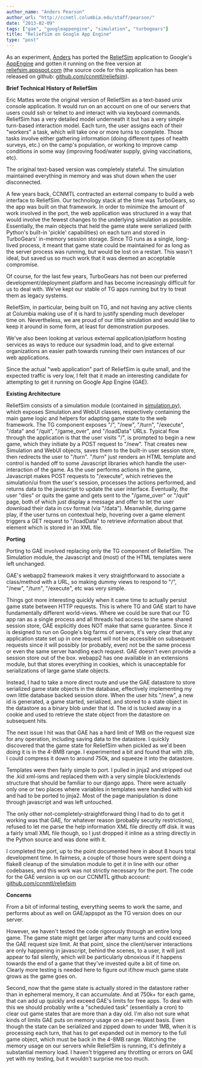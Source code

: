 ```yaml
---
author_name: "Anders Pearson"
author_url: "http://ccnmtl.columbia.edu/staff/pearson/"
date: "2013-02-09"
tags: ["gae", "googleappengine", "simulation", "turbogears"]
title: "ReliefSim on Google App Engine"
type: "post"
---
```


<p>As an experiment, <a href="http://ccnmtl.columbia.edu/staff/pearson/">Anders</a> has ported the <a href="http://ccnmtl.columbia.edu/portfolio/medicine_and_health/reliefsim.html">ReliefSim</a> application to Google's <a href="https://developers.google.com/appengine/">AppEngine</a> and gotten it running on the free version at <a href="http://reliefsim.appspot.com/">reliefsim.appspot.com</a> (the source code for this application has been released on github: <a href="https://github.com/ccnmtl/reliefsim">github.com/ccnmtl/reliefsim</a>).</p>

<p><b>Brief Technical History of ReliefSim</b></p>

<p>Eric Mattes wrote the original version of ReliefSim as a text-based unix console application. It would run on an account on one of our servers that users could ssh or telnet to and interact with via keyboard commands. ReliefSim has a very detailed model underneath it but has a very simple turn-based interaction model. Each turn, the user assigns each of their "workers" a task, which will take one or more turns to complete. Those tasks involve either gathering information (doing different types of health surveys, etc.) on the camp's population, or working to improve camp conditions in some way (improving food/water supply, giving vaccinations, etc). </p>

<p>The original text-based version was completely stateful. The simulation maintained everything in memory and was shut down when the user disconnected.</p>

<p>A few years back, <span class="caps">CCNMTL </span>contracted an external company to build a web interface to ReliefSim. Our technology stack at the time was TurboGears, so the app was built on that framework. In order to minimize the amount of work involved in the port, the web application was structured in a way that would involve the fewest changes to the underlying simulation as possible. Essentially, the main objects that held the game state were serialized (with Python's built-in 'pickle' capabilities) on each turn and stored in TurboGears' in-memory session storage. Since TG runs as a single, long-lived process, it meant that game state could be maintained for as long as the server process was running, but would be lost on a restart. This wasn't ideal, but saved us so much work that it was deemed an acceptable compromise.</p>

<p>Of course, for the last few years, TurboGears has not been our preferred development/deployment platform and has become increasingly difficult for us to deal with. We've kept our stable of TG apps running but try to treat them as legacy systems.</p>

<p>ReliefSim, in particular, being built on <span class="caps">TG, </span>and not having any active clients at Columbia making use of it is hard to justify spending much developer time on. Nevertheless, we are proud of our little simulation and would like to keep it around in some form, at least for demonstration purposes.</p>

<p>We've also been looking at various external application/platform hosting services as ways to reduce our sysadmin load, and to give external organizations an easier path towards running their own instances of our web applications.</p>

<p>Since the actual "web application" part of ReliefSim is quite small, and the expected traffic is very low, I felt that it made an interesting candidate for attempting to get it running on Google App Engine (GAE). </p>

<p><b>Existing Architecture</b></p>

<p>ReliefSim consists of a simulation module (contained in <a href="https://github.com/ccnmtl/reliefsim/blob/master/simulation.py">simulation.py</a>), which exposes Simulation and WebUI classes, respectively containing the main game logic and helpers for adapting game state to the web framework. The TG component exposes "/", "/new", "/turn", "/execute", "/data" and "/quit", "/game_over", and "/loadData" URLs. Typical flow through the application is that the user visits "/", is prompted to begin a new game, which they initiate by a <span class="caps">POST </span>request to "/new". That creates  new Simulation and WebUI objects, saves them to the built-in user session store, then redirects the user to "/turn". "/turn" just renders an <span class="caps">HTML </span>template and control is handed off to some Javascript libraries which handle the user-interaction of the game. As the user performs actions in the game, Javascript makes <span class="caps">POST </span>requests to "/execute", which retrieves the simulation/ui from the user's session, processes the actions performed, and returns data to the javascript to update the user interface. Eventually, the user "dies" or quits the game and gets sent to the "/game_over" or "/quit" page, both of which just display a message and offer to let the user download their data in csv format (via "/data"). Meanwhile, during game play, if the user turns on contextual help, hovering over a game element triggers a <span class="caps">GET </span>request to "/loadData" to retrieve information about that element which is stored in an <span class="caps">XML </span>file.</p>

<p><b>Porting</b></p>

<p>Porting to <span class="caps">GAE </span>involved replacing only the TG component of ReliefSim. The Simulation module, the Javascript and (most) of the <span class="caps">HTML </span>templates were left unchanged.</p>

<p><span class="caps">GAE'</span>s webapp2 framework makes it very straightforward to associate a class/method with a <span class="caps">URL, </span>so making dummy views to respond to "/", "/new", "/turn", "/execute", etc was very simple.</p>

<p>Things got more interesting quickly when it came time to actually persist game state between <span class="caps">HTTP </span>requests. This is where TG and <span class="caps">GAE </span>start to have fundamentally different world-views. Where we could be sure that our TG app ran as a single process and all threads had access to the same shared session store, <span class="caps">GAE </span>explicitly does <span class="caps">NOT </span>make that same guarantee. Since it is designed to run on Google's big farms of servers, it's very clear that any application state set up in one request will not be accessible on subsequent requests since it will possibly (or probably, even) not be the same process or even the same server handling each request. <span class="caps">GAE </span>doesn't even provide a session store out of the box. webapp2 has one available in an extensions module, but that stores everything in cookies, which is unacceptable for serializations of large game state objects.</p>

<p>Instead, I had to take a more direct route and use the <span class="caps">GAE </span>datastore to store serialized game state objects in the database, effectively implementing my own little database backed session store. When the user hits "/new", a new id is generated, a game started, serialized, and stored to a state object in the datastore as a binary blob under that id. The id is tucked away in a cookie and used to retrieve the state object from the datastore on subsequent hits.</p>

<p>The next issue I hit was that <span class="caps">GAE </span>has a hard limit of 1MB on the request size for any operation, including saving data to the datastore. I quickly discovered that the game state for ReliefSim when pickled as we'd been doing it is in the 4-8MB range. I experimented a bit and found that with zlib, I could compress it down to around 750k, and squeeze it into the datastore.</p>

<p>Templates were then fairly simple to port. I pulled in jinja2 and stripped out the .kid xml-isms and replaced them with a very simple block/extends structure that should be familiar to our django apps. There were actually only one or two places where variables in templates were handled with kid and had to be ported to jinja2. Most of the page manipulation is done through javascript and was left untouched.</p>

<p>The only other not-completely-straightforward thing I had to do to get it working was that <span class="caps">GAE, </span>for whatever reason (probably security restrictions), refused to let me parse the help information <span class="caps">XML </span>file directly off disk. It was a fairly small <span class="caps">XML </span>file though, so I just dropped it inline as a string directly in the Python source and was done with it.</p>

<p>I completed the port, up to the point documented here in about 8 hours total development time. In fairness, a couple of those hours were spent doing a flake8 cleanup of the simulation module to get it in line with our other codebases, and this work was not strictly necessary for the port. The code for the <span class="caps">GAE </span>version is up on our <span class="caps">CCNMTL </span>github account: <a href="https://github.com/ccnmtl/reliefsim">github.com/ccnmtl/reliefsim</a></p>

<p><b>Concerns</b></p>

<p>From a bit of informal testing, everything seems to work the same, and performs about as well on <span class="caps">GAE</span>/appspot as the TG version does on our server.</p>

<p>However, we haven't tested the code rigorously through an entire long game. The game state might get larger after many turns and could exceed the <span class="caps">GAE </span>request size limit. At that point, since the client/server interactions are only happening in javascript, behind the scenes, to a user, it will just appear to fail silently, which will be particularly obnoxious if it happens towards the end of a game that they've invested quite a bit of time on. Clearly more testing is needed here to figure out if/how much game state grows as the game goes on.</p>

<p>Second, now that the game state is actually stored in the datastore rather than in ephemeral memory, it can accumulate. And at 750k+ for each game, that can add up quickly and exceed <span class="caps">GAE'</span>s limits for free apps. To deal with this we should probably write a "scheduled task" (essentially a cron) to clear out game states that are more than a day old. I'm also not sure what kinds of limits <span class="caps">GAE </span>puts on memory usage on a per-request basis. Even though the state can be serialized and zipped down to under 1MB, when it is processing each turn, that has to get expanded out in memory to the full game object, which must be back in the 4-8MB range. Watching the memory usage on our servers while ReliefSim is running, it's definitely a substantial memory load. I haven't triggered any throttling or errors on <span class="caps">GAE </span>yet with my testing, but it wouldn't surprise me too much.</p>
